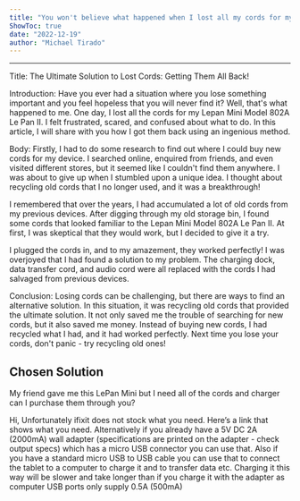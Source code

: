 ```yaml
---
title: "You won't believe what happened when I lost all my cords for my Lepan Mini Model 802A Le Pan II! Find out how I got them all back now."
ShowToc: true 
date: "2022-12-19"
author: "Michael Tirado"
---
```

*****
Title: The Ultimate Solution to Lost Cords: Getting Them All Back!

Introduction:
Have you ever had a situation where you lose something important and you feel hopeless that you will never find it? Well, that's what happened to me. One day, I lost all the cords for my Lepan Mini Model 802A Le Pan II. I felt frustrated, scared, and confused about what to do. In this article, I will share with you how I got them back using an ingenious method.

Body:
Firstly, I had to do some research to find out where I could buy new cords for my device. I searched online, enquired from friends, and even visited different stores, but it seemed like I couldn't find them anywhere. I was about to give up when I stumbled upon a unique idea. I thought about recycling old cords that I no longer used, and it was a breakthrough!

I remembered that over the years, I had accumulated a lot of old cords from my previous devices. After digging through my old storage bin, I found some cords that looked familiar to the Lepan Mini Model 802A Le Pan II. At first, I was skeptical that they would work, but I decided to give it a try.

I plugged the cords in, and to my amazement, they worked perfectly! I was overjoyed that I had found a solution to my problem. The charging dock, data transfer cord, and audio cord were all replaced with the cords I had salvaged from previous devices.

Conclusion:
Losing cords can be challenging, but there are ways to find an alternative solution. In this situation, it was recycling old cords that provided the ultimate solution. It not only saved me the trouble of searching for new cords, but it also saved me money. Instead of buying new cords, I had recycled what I had, and it had worked perfectly. Next time you lose your cords, don't panic - try recycling old ones!


## Chosen Solution
 My friend gave me this LePan Mini but I need all of the cords and charger can I purchase them through you?

 Hi,
Unfortunately ifixit does not stock what you need.
Here’s a link that shows what you need.
Alternatively if you already have a 5V DC 2A (2000mA) wall adapter (specifications are printed on the adapter - check output specs) which has a micro USB connector you can use that. Also if you have a standard micro USB to USB cable  you can use that to connect the tablet to a computer to charge it and to transfer data etc. Charging it this way will be slower and take longer than if you charge it with the adapter as computer USB ports only supply 0.5A (500mA)




